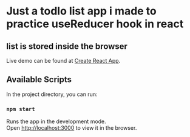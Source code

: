 # Just a todlo list app i made to practice useReducer hook in react
## list is stored inside the browser
Live demo can be found at [Create React App](https://laughing-knuth-997e1e.netlify.app/).

## Available Scripts

In the project directory, you can run:

### `npm start`

Runs the app in the development mode.\
Open [http://localhost:3000](http://localhost:3000) to view it in the browser.


